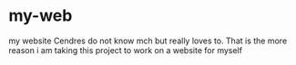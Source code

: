 # my-web
my website
Cendres do not know mch but really loves to. That is the more reason i am taking this project to work on a website for myself
